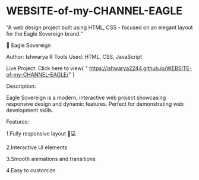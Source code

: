 # WEBSITE-of-my-CHANNEL-EAGLE
“A web design project built using HTML, CSS - focused on an elegant layout for the Eagle Sovereign brand.”



🦅 Eagle Sovereign

Author: Ishwarya R
Tools Used: HTML, CSS, JavaScript

Live Project: Click here to view{ " https://ishwarya2244.github.io/WEBSITE-of-my-CHANNEL-EAGLE/" }

Description:

Eagle Sovereign is a modern, interactive web project showcasing responsive design and dynamic features. Perfect for demonstrating web development skills.

Features:

1.Fully responsive layout 📱💻

2.Interactive UI elements

3.Smooth animations and transitions

4.Easy to customize
